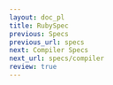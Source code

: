 ```yaml
---
layout: doc_pl
title: RubySpec
previous: Specs
previous_url: specs
next: Compiler Specs
next_url: specs/compiler
review: true
---
```

